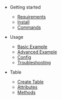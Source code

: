 - Getting started

    - [Requirements](en/install/requirements.md)
    - [Install](en/install/install.md)
    - [Commands](en/install/commands.md)

- Usage
    - [Basic Example](en/usage/basic-example.md)
    - [Advanced Example](en/usage/advanced-example.md)
    - [Config](en/usage/config.md)
    - [Troubleshooting](en/usage/troubleshooting.md)
  
- Table
    - [Create Table](en/table/create-table.md)
    - [Attributes](en/table/attributes.md)
    - [Methods](en/table/methods.md)

[comment]: <> (- Column)

[comment]: <> (    - [General Methods]&#40;en/column/general-methods.md&#41;)

[comment]: <> (    - [Advanced Example]&#40;en/usage/advanced-example.md&#41;)

[comment]: <> (    - [Config]&#40;en/usage/config.md&#41;)

[comment]: <> (    - [Troubleshooting]&#40;en/usage/troubleshooting.md&#41;)

[comment]: <> (- Display)

[comment]: <> (    - [Basic Example]&#40;en/usage/basic-example.md&#41;)

[comment]: <> (    - [Advanced Example]&#40;en/usage/advanced-example.md&#41;)

[comment]: <> (    - [Config]&#40;en/usage/config.md&#41;)

[comment]: <> (    - [Troubleshooting]&#40;en/usage/troubleshooting.md&#41;)
 
 
